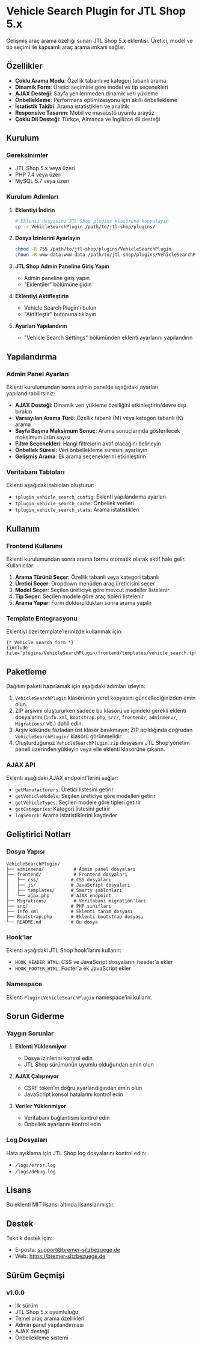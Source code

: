 # Vehicle Search Plugin for JTL Shop 5.x

Gelişmiş araç arama özelliği sunan JTL Shop 5.x eklentisi. Üretici, model ve tip seçimi ile kapsamlı araç arama imkanı sağlar.

## Özellikler

- **Çoklu Arama Modu**: Özellik tabanlı ve kategori tabanlı arama
- **Dinamik Form**: Üretici seçimine göre model ve tip seçenekleri
- **AJAX Desteği**: Sayfa yenilenmeden dinamik veri yükleme
- **Önbellekleme**: Performans optimizasyonu için akıllı önbellekleme
- **İstatistik Takibi**: Arama istatistikleri ve analitik
- **Responsive Tasarım**: Mobil ve masaüstü uyumlu arayüz
- **Çoklu Dil Desteği**: Türkçe, Almanca ve İngilizce dil desteği

## Kurulum

### Gereksinimler

- JTL Shop 5.x veya üzeri
- PHP 7.4 veya üzeri
- MySQL 5.7 veya üzeri

### Kurulum Adımları

1. **Eklentiyi İndirin**
   ```bash
   # Eklenti dosyasını JTL Shop plugins klasörüne kopyalayın
   cp -r VehicleSearchPlugin /path/to/jtl-shop/plugins/
   ```

2. **Dosya İzinlerini Ayarlayın**
   ```bash
   chmod -R 755 /path/to/jtl-shop/plugins/VehicleSearchPlugin
   chown -R www-data:www-data /path/to/jtl-shop/plugins/VehicleSearchPlugin
   ```

3. **JTL Shop Admin Paneline Giriş Yapın**
   - Admin paneline giriş yapın
   - "Eklentiler" bölümüne gidin

4. **Eklentiyi Aktifleştirin**
   - Vehicle Search Plugin'i bulun
   - "Aktifleştir" butonuna tıklayın

5. **Ayarları Yapılandırın**
   - "Vehicle Search Settings" bölümünden eklenti ayarlarını yapılandırın

## Yapılandırma

### Admin Panel Ayarları

Eklenti kurulumundan sonra admin panelde aşağıdaki ayarları yapılandırabilirsiniz:

- **AJAX Desteği**: Dinamik veri yükleme özelliğini etkinleştirin/devre dışı bırakın
- **Varsayılan Arama Türü**: Özellik tabanlı (M) veya kategori tabanlı (K) arama
- **Sayfa Başına Maksimum Sonuç**: Arama sonuçlarında gösterilecek maksimum ürün sayısı
- **Filtre Seçenekleri**: Hangi filtrelerin aktif olacağını belirleyin
- **Önbellek Süresi**: Veri önbellekleme süresini ayarlayın
- **Gelişmiş Arama**: Ek arama seçeneklerini etkinleştirin

### Veritabanı Tabloları

Eklenti aşağıdaki tabloları oluşturur:

- `tplugin_vehicle_search_config`: Eklenti yapılandırma ayarları
- `tplugin_vehicle_search_cache`: Önbellek verileri
- `tplugin_vehicle_search_stats`: Arama istatistikleri

## Kullanım

### Frontend Kullanımı

Eklenti kurulumundan sonra arama formu otomatik olarak aktif hale gelir. Kullanıcılar:

1. **Arama Türünü Seçer**: Özellik tabanlı veya kategori tabanlı
2. **Üretici Seçer**: Dropdown menüden araç üreticisini seçer
3. **Model Seçer**: Seçilen üreticiye göre mevcut modeller listelenir
4. **Tip Seçer**: Seçilen modele göre araç tipleri listelenir
5. **Arama Yapar**: Form doldurulduktan sonra arama yapılır

### Template Entegrasyonu

Eklentiyi özel template'lerinizde kullanmak için:

```smarty
{* Vehicle search form *}
{include file='plugins/VehicleSearchPlugin/frontend/templates/vehicle_search.tpl'}
```

## Paketleme

Dağıtım paketi hazırlamak için aşağıdaki adımları izleyin:

1. `VehicleSearchPlugin` klasörünün yerel kopyasını güncellediğinizden emin olun.
2. ZIP arşivini oluştururken sadece bu klasörü ve içindeki gerekli eklenti dosyalarını (`info.xml`, `Bootstrap.php`, `src/`, `frontend/`, `adminmenu/`, `Migrations/` vb.) dahil edin.
3. Arşiv kökünde fazladan üst klasör bırakmayın; ZIP açıldığında doğrudan `VehicleSearchPlugin/` klasörü görünmelidir.
4. Oluşturduğunuz `VehicleSearchPlugin.zip` dosyasını JTL Shop yönetim paneli üzerinden yükleyin veya elle eklenti klasörüne çıkarın.

### AJAX API

Eklenti aşağıdaki AJAX endpoint'lerini sağlar:

- `getManufacturers`: Üretici listesini getirir
- `getVehicleModels`: Seçilen üreticiye göre modelleri getirir
- `getVehicleTypes`: Seçilen modele göre tipleri getirir
- `getCategories`: Kategori listesini getirir
- `logSearch`: Arama istatistiklerini kaydeder

## Geliştirici Notları

### Dosya Yapısı

```
VehicleSearchPlugin/
├── adminmenu/           # Admin panel dosyaları
├── frontend/            # Frontend dosyaları
│   ├── css/            # CSS dosyaları
│   ├── js/             # JavaScript dosyaları
│   ├── templates/      # Smarty şablonları
│   └── ajax.php        # AJAX endpoint
├── Migrations/          # Veritabanı migration'ları
├── src/                # PHP sınıfları
├── info.xml            # Eklenti tanım dosyası
├── Bootstrap.php       # Eklenti bootstrap dosyası
└── README.md           # Bu dosya
```

### Hook'lar

Eklenti aşağıdaki JTL Shop hook'larını kullanır:

- `HOOK_HEADER_HTML`: CSS ve JavaScript dosyalarını header'a ekler
- `HOOK_FOOTER_HTML`: Footer'a ek JavaScript ekler

### Namespace

Eklenti `Plugin\VehicleSearchPlugin` namespace'ini kullanır.

## Sorun Giderme

### Yaygın Sorunlar

1. **Eklenti Yüklenmiyor**
   - Dosya izinlerini kontrol edin
   - JTL Shop sürümünün uyumlu olduğundan emin olun

2. **AJAX Çalışmıyor**
   - CSRF token'ın doğru ayarlandığından emin olun
   - JavaScript konsol hatalarını kontrol edin

3. **Veriler Yüklenmiyor**
   - Veritabanı bağlantısını kontrol edin
   - Önbellek ayarlarını kontrol edin

### Log Dosyaları

Hata ayıklama için JTL Shop log dosyalarını kontrol edin:
- `/logs/error.log`
- `/logs/debug.log`

## Lisans

Bu eklenti MIT lisansı altında lisanslanmıştır.

## Destek

Teknik destek için:
- E-posta: support@bremer-sitzbezuege.de
- Web: https://bremer-sitzbezuege.de

## Sürüm Geçmişi

### v1.0.0
- İlk sürüm
- JTL Shop 5.x uyumluluğu
- Temel araç arama özellikleri
- Admin panel yapılandırması
- AJAX desteği
- Önbellekleme sistemi